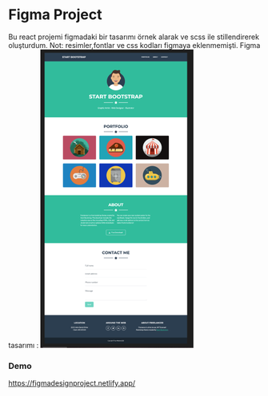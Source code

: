 # Figma Project

Bu react projemi figmadaki bir tasarımı örnek alarak ve scss ile stillendirerek oluşturdum. Not: resimler,fontlar ve css kodları figmaya eklenmemişti.
Figma tasarımı : 
![figma](src/assets/images/figma.png)

### Demo 
https://figmadesignproject.netlify.app/
 
